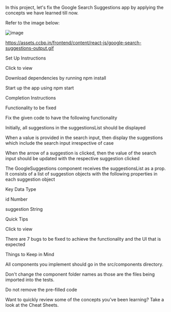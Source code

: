 In this project, let's fix the Google Search Suggestions app by applying the concepts we have learned till now.

Refer to the image below:

![image](https://github.com/bukka5sandhya/Debugging-Google-search-Suggestions-React-Js-/assets/133884532/59b3f48f-c0ff-4517-a66d-9863947fb871)

https://assets.ccbp.in/frontend/content/react-js/google-search-suggestions-output.gif

Set Up Instructions

Click to view

Download dependencies by running npm install

Start up the app using npm start

Completion Instructions

Functionality to be fixed

Fix the given code to have the following functionality

Initially, all suggestions in the suggestionsList should be displayed

When a value is provided in the search input, then display the suggestions which include the search input irrespective of case

When the arrow of a suggestion is clicked, then the value of the search input should be updated with the respective suggestion clicked

The GoogleSuggestions component receives the suggestionsList as a prop. It consists of a list of suggestion objects with the following properties in each suggestion object

Key	Data Type

id	Number

suggestion	String

Quick Tips

Click to view

There are 7 bugs to be fixed to achieve the functionality and the UI that is expected

Things to Keep in Mind

All components you implement should go in the src/components directory.

Don't change the component folder names as those are the files being imported into the tests.

Do not remove the pre-filled code

Want to quickly review some of the concepts you’ve been learning? Take a look at the Cheat Sheets.
